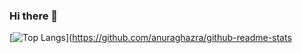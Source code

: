 ### Hi there 👋

[![Top Langs](https://github-readme-stats.vercel.app/api/top-langs/?username=Solosx)](https://github.com/anuraghazra/github-readme-stats
